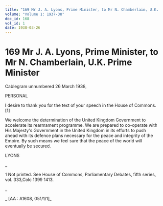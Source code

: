 ```yaml
---
title: "169 Mr J. A. Lyons, Prime Minister, to Mr N. Chamberlain, U.K. Prime Minister"
volume: "Volume 1: 1937-38"
doc_id: 168
vol_id: 1
date: 1938-03-26
---
```


# 169 Mr J. A. Lyons, Prime Minister, to Mr N. Chamberlain, U.K. Prime Minister

Cablegram unnumbered 26 March 1938,

PERSONAL

I desire to thank you for the text of your speech in the House of Commons. [1]

We welcome the determination of the United Kingdom Government to accelerate its rearmament programme. We are prepared to co-operate with His Majesty's Government in the United Kingdom in its efforts to push ahead with its defence plans necessary for the peace and integrity of the Empire. By such means we feel sure that the peace of the world will eventually be secured.

LYONS

_

1 Not printed. See House of Commons, Parliamentary Debates, fifth series, vol. 333,Colc 1399 1413.

_

_ [AA : A1608, 051/1/1]_
